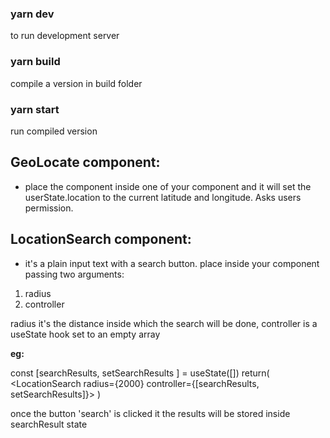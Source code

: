 ### yarn dev

to run development server

### yarn build

compile a version in build folder

### yarn start

run compiled version

## GeoLocate component:

- place the component inside one of your component and it will set the userState.location
  to the current latitude and longitude. Asks users permission.

## LocationSearch component:

- it's a plain input text with a search button.
  place inside your component passing two arguments:

1. radius
2. controller

radius it's the distance inside which the search will be done, controller is a useState hook
set to an empty array

**eg:**

const [searchResults, setSearchResults ] = useState([])
return(
<LocationSearch radius={2000} controller={[searchResults, setSearchResults]}>
)

once the button 'search' is clicked it the results will be stored inside searchResult state
